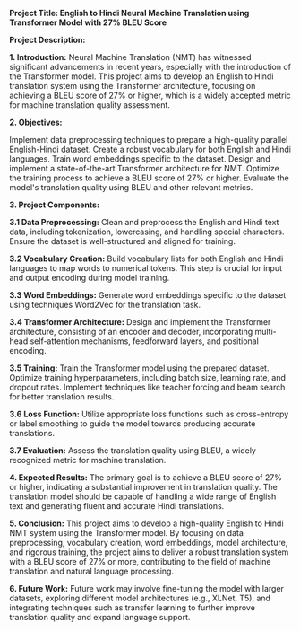 **Project Title: English to Hindi Neural Machine Translation using Transformer Model with 27% BLEU Score**

**Project Description:**

**1. Introduction:**
Neural Machine Translation (NMT) has witnessed significant advancements in recent years, especially with the introduction of the Transformer model. This project aims to develop an English to Hindi translation system using the Transformer architecture, focusing on achieving a BLEU score of 27% or higher, which is a widely accepted metric for machine translation quality assessment.

**2. Objectives:**

Implement data preprocessing techniques to prepare a high-quality parallel English-Hindi dataset.
Create a robust vocabulary for both English and Hindi languages.
Train word embeddings specific to the dataset.
Design and implement a state-of-the-art Transformer architecture for NMT.
Optimize the training process to achieve a BLEU score of 27% or higher.
Evaluate the model's translation quality using BLEU and other relevant metrics.

**3. Project Components:**

**3.1 Data Preprocessing:**
Clean and preprocess the English and Hindi text data, including tokenization, lowercasing, and handling special characters. Ensure the dataset is well-structured and aligned for training.

**3.2 Vocabulary Creation:**
Build vocabulary lists for both English and Hindi languages to map words to numerical tokens. This step is crucial for input and output encoding during model training.

**3.3 Word Embeddings:**
Generate word embeddings specific to the dataset using techniques Word2Vec for the translation task.

**3.4 Transformer Architecture:**
Design and implement the Transformer architecture, consisting of an encoder and decoder, incorporating multi-head self-attention mechanisms, feedforward layers, and positional encoding.

**3.5 Training:**
Train the Transformer model using the prepared dataset. Optimize training hyperparameters, including batch size, learning rate, and dropout rates. Implement techniques like teacher forcing and beam search for better translation results.

**3.6 Loss Function:**
Utilize appropriate loss functions such as cross-entropy or label smoothing to guide the model towards producing accurate translations.

**3.7 Evaluation:**
Assess the translation quality using BLEU, a widely recognized metric for machine translation. 

**4. Expected Results:**
The primary goal is to achieve a BLEU score of 27% or higher, indicating a substantial improvement in translation quality. The translation model should be capable of handling a wide range of English text and generating fluent and accurate Hindi translations.

**5. Conclusion:**
This project aims to develop a high-quality English to Hindi NMT system using the Transformer model. By focusing on data preprocessing, vocabulary creation, word embeddings, model architecture, and rigorous training, the project aims to deliver a robust translation system with a BLEU score of 27% or more, contributing to the field of machine translation and natural language processing.

**6. Future Work:**
Future work may involve fine-tuning the model with larger datasets, exploring different model architectures (e.g., XLNet, T5), and integrating techniques such as transfer learning to further improve translation quality and expand language support.
